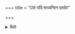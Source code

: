 +++
title = "09 यदि माध्यन्दिन एतदेव"

+++

<details><summary>थिते</summary>

यदि माध्यन्दिन एतदेव ९
</details>
